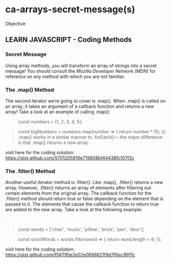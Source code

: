 # ca-arrays-secret-message(s)

Objective
## LEARN JAVASCRIPT  - Coding Methods

### Secret Message
Using array methods, you will transform an array of strings into a secret message!
You should consult the *Mozilla Developer Network (MDN)* 
for reference on any method with which you are not familiar.


### The .map() Method
The second iterator we’re going to cover is .map(). When .map() is called on an array, it takes an argument of a callback function and returns a new array! Take a look at an example of calling .map():

>const numbers = [1, 2, 3, 4, 5]; 
 
>const bigNumbers = numbers.map(number => {
  return number * 10;
>});
>.map() works in a similar manner to .forEach()— the major difference is that .map() returns a new array.
>

visit here for the coding solution:
https://gist.github.com/5701205819e719608bf44438fc107f2c


### The .filter() Method
Another useful iterator method is .filter(). Like .map(), .filter() returns a new array. However, .filter() returns an array of elements after filtering out certain elements from the original array. The callback function for the .filter() method should return true or false depending on the element that is passed to it. The elements that cause the callback function to return true are added to the new array. Take a look at the following example:

.
>const words = ['chair', 'music', 'pillow', 'brick', 'pen', 'door']; 
 
>const shortWords = words.filter(word => {
>  return word.length < 6;
>});
>

visit here for the coding solution:
https://gist.github.com/f56795e2e52e0698621f9d7f6ec9911c
